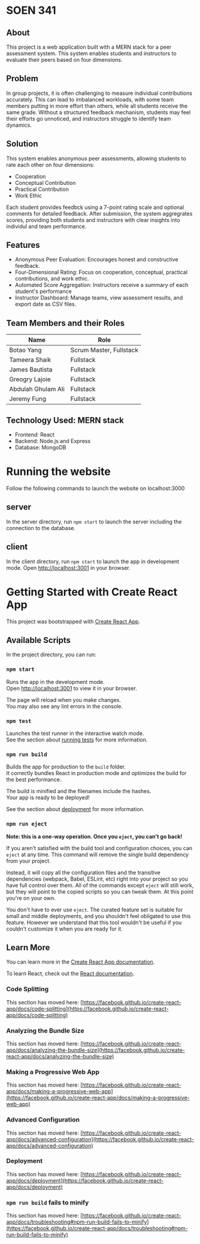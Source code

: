 # SOEN 341

## About

This project is a web application built with a MERN stack for a peer assessment system. This system enables students and instructors to evaluate their peers based on four dimensions.

## Problem

In group projects, it is often challenging to measure individual contributions accurately. This can lead to imbalanced workloads, with some team members putting in more effort than others, while all students receive the same grade. Without a structured feedback mechanism, students may feel their efforts go unnoticed, and instructors struggle to identify team dynamics.

## Solution 

This system enables anonymous peer assessments, allowing students to rate each other on four dimensions:
* Cooperation
* Conceptual Contribution
* Practical Contribution
* Work Ethic

 Each student provides feedbck using a 7-point rating scale and optional comments for detailed feedback. After submission, the system aggregrates scores, providing both students and instructors with clear insights into individul and team performance. 
 

## Features 
* Anonymous Peer Evaluation: Encourages honest and constructive feedback.
* Four-Dimensional Rating: Focus on cooperation, conceptual, practical contributions, and work ethic.
* Automated Score Aggregation: Instructors receive a summary of each student's performance
* Instructor Dashboard: Manage teams, view assessment results, and export date as CSV files.

## Team Members and their Roles

|   Name     | Role   |
------------ |---------
| Botao Yang | Scrum Master, Fullstack|
| Tameera Shaik | Fullstack|
|James Bautista | Fullstack|
|Greogry Lajoie | Fullstack|
|Abdulah Ghulam Ali| Fullstack|
|Jeremy Fung| Fullstack|

## Technology Used: MERN stack
* Frontend: React
* Backend: Node.js and Express
* Database: MongoDB

# Running the website

Follow the following commands to launch the website on localhost:3000

## server

In the server directory, run `npm start` to launch the server including the connection to the database.

## client

In the client directory, run `npm start` to launch the app in development mode.
Open [http://localhost:3001](http://localhost:3001) in your browser.

# Getting Started with Create React App

This project was bootstrapped with [Create React App](https://github.com/facebook/create-react-app).

## Available Scripts

In the project directory, you can run:

### `npm start`

Runs the app in the development mode.\
Open [http://localhost:3001](http://localhost:3001) to view it in your browser.

The page will reload when you make changes.\
You may also see any lint errors in the console.

### `npm test`

Launches the test runner in the interactive watch mode.\
See the section about [running tests](https://facebook.github.io/create-react-app/docs/running-tests) for more information.

### `npm run build`

Builds the app for production to the `build` folder.\
It correctly bundles React in production mode and optimizes the build for the best performance.

The build is minified and the filenames include the hashes.\
Your app is ready to be deployed!

See the section about [deployment](https://facebook.github.io/create-react-app/docs/deployment) for more information.

### `npm run eject`

**Note: this is a one-way operation. Once you `eject`, you can't go back!**

If you aren't satisfied with the build tool and configuration choices, you can `eject` at any time. This command will remove the single build dependency from your project.

Instead, it will copy all the configuration files and the transitive dependencies (webpack, Babel, ESLint, etc) right into your project so you have full control over them. All of the commands except `eject` will still work, but they will point to the copied scripts so you can tweak them. At this point you're on your own.

You don't have to ever use `eject`. The curated feature set is suitable for small and middle deployments, and you shouldn't feel obligated to use this feature. However we understand that this tool wouldn't be useful if you couldn't customize it when you are ready for it.

## Learn More

You can learn more in the [Create React App documentation](https://facebook.github.io/create-react-app/docs/getting-started).

To learn React, check out the [React documentation](https://reactjs.org/).

### Code Splitting

This section has moved here: [https://facebook.github.io/create-react-app/docs/code-splitting](https://facebook.github.io/create-react-app/docs/code-splitting)

### Analyzing the Bundle Size

This section has moved here: [https://facebook.github.io/create-react-app/docs/analyzing-the-bundle-size](https://facebook.github.io/create-react-app/docs/analyzing-the-bundle-size)

### Making a Progressive Web App

This section has moved here: [https://facebook.github.io/create-react-app/docs/making-a-progressive-web-app](https://facebook.github.io/create-react-app/docs/making-a-progressive-web-app)

### Advanced Configuration

This section has moved here: [https://facebook.github.io/create-react-app/docs/advanced-configuration](https://facebook.github.io/create-react-app/docs/advanced-configuration)

### Deployment

This section has moved here: [https://facebook.github.io/create-react-app/docs/deployment](https://facebook.github.io/create-react-app/docs/deployment)

### `npm run build` fails to minify

This section has moved here: [https://facebook.github.io/create-react-app/docs/troubleshooting#npm-run-build-fails-to-minify](https://facebook.github.io/create-react-app/docs/troubleshooting#npm-run-build-fails-to-minify)
